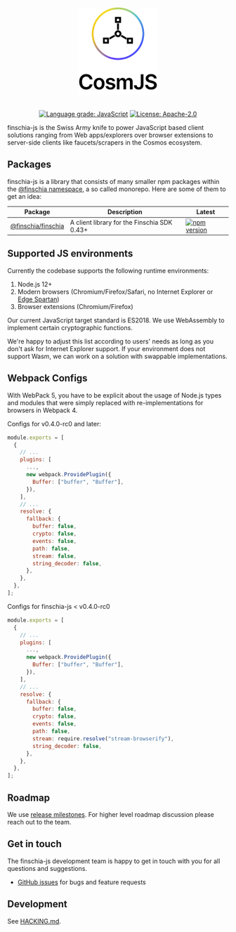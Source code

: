 <h1><p align="center"><img alt="CosmJS" src="docs/logo-vertical-light.png" width="180" /></p></h1>

<div align="center">
  <a href="https://lgtm.com/projects/g/cosmos/cosmjs/context:javascript"><img alt="Language grade: JavaScript" src="https://img.shields.io/lgtm/grade/javascript/g/cosmos/cosmjs.svg?logo=lgtm&logoWidth=18"/></a>
  <a href="https://github.com/cosmos/cosmjs/blob/main/LICENSE">
    <img alt="License: Apache-2.0" src="https://img.shields.io/github/license/cosmos/cosmjs.svg" />
  </a>
</div>

finschia-js is the Swiss Army knife to power JavaScript based client solutions
ranging from Web apps/explorers over browser extensions to server-side clients
like faucets/scrapers in the Cosmos ecosystem.

## Packages

finschia-js is a library that consists of many smaller npm packages within the
[@finschia namespace](https://www.npmjs.com/org/finschia), a so called monorepo.
Here are some of them to get an idea:

| Package                                 | Description                                 | Latest                                                                                                                  |
| --------------------------------------- | ------------------------------------------- | ----------------------------------------------------------------------------------------------------------------------- |
| [@finschia/finschia](packages/finschia) | A client library for the Finschia SDK 0.43+ | [![npm version](https://img.shields.io/npm/v/@finschia/finschia.svg)](https://www.npmjs.com/package/@finschia/finschia) |

## Supported JS environments

Currently the codebase supports the following runtime environments:

1. Node.js 12+
2. Modern browsers (Chromium/Firefox/Safari, no Internet Explorer or
   [Edge Spartan](https://en.wikipedia.org/wiki/Microsoft_Edge#Development))
3. Browser extensions (Chromium/Firefox)

Our current JavaScript target standard is ES2018. We use WebAssembly to
implement certain cryptographic functions.

We're happy to adjust this list according to users' needs as long as you don't
ask for Internet Explorer support. If your environment does not support Wasm, we
can work on a solution with swappable implementations.

## Webpack Configs

With WebPack 5, you have to be explicit about the usage of Node.js types and
modules that were simply replaced with re-implementations for browsers in
Webpack 4.

Configs for v0.4.0-rc0 and later:

```js
module.exports = [
  {
    // ...
    plugins: [
      ...,
      new webpack.ProvidePlugin({
        Buffer: ["buffer", "Buffer"],
      }),
    ],
    // ...
    resolve: {
      fallback: {
        buffer: false,
        crypto: false,
        events: false,
        path: false,
        stream: false,
        string_decoder: false,
      },
    },
  },
];
```

Configs for finschia-js < v0.4.0-rc0

```js
module.exports = [
  {
    // ...
    plugins: [
      ...,
      new webpack.ProvidePlugin({
        Buffer: ["buffer", "Buffer"],
      }),
    ],
    // ...
    resolve: {
      fallback: {
        buffer: false,
        crypto: false,
        events: false,
        path: false,
        stream: require.resolve("stream-browserify"),
        string_decoder: false,
      },
    },
  },
];
```

## Roadmap

We use [release milestones](https://github.com/cosmos/cosmjs/milestones). For
higher level roadmap discussion please reach out to the team.

## Get in touch

The finschia-js development team is happy to get in touch with you for all
questions and suggestions.

- [GitHub issues](https://github.com/line/finschia-js/issues) for bugs and
  feature requests

## Development

See [HACKING.md](HACKING.md).

